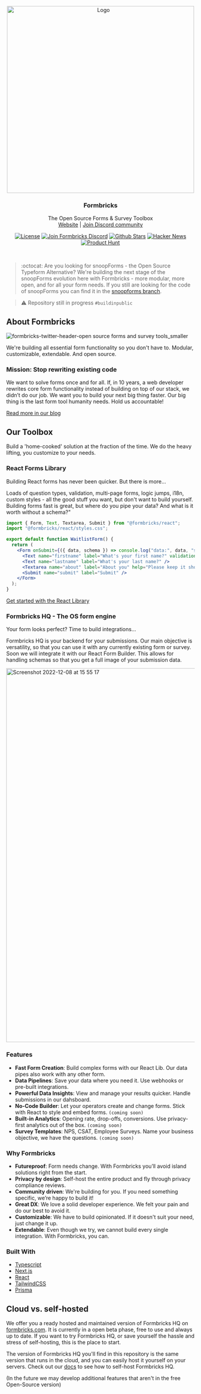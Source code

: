 <p align="center">
<a href="https://github.com/formbricks/formbricks">
    <img src="https://user-images.githubusercontent.com/675065/203262290-3c2bc5b8-839c-468a-b675-e26a369c7fe2.png" alt="Logo" width="500">
  </a>
  <h3 align="center">Formbricks</h3>

  <p align="center">
    The Open Source Forms & Survey Toolbox
    <br />
    <a href="https://formbricks.com/">Website</a>  |  <a href="https://formbricks.com/discord">Join Discord community</a>
  </p>
</p>

<p align="center">
<a href="https://github.com/formbricks/formbricks/blob/main/LICENSE"><img src="https://img.shields.io/badge/license-MIT-purple" alt="License"></a> <a href="https://formbricks.com/discord"><img src="https://img.shields.io/discord/979077669410979880?label=Discord&logo=discord&logoColor=%23fff" alt="Join Formbricks Discord"></a> <a href="https://github.com/formbricks/formbricks/stargazers"><img src="https://img.shields.io/github/stars/formbricks/formbricks?logo=github" alt="Github Stars"></a>
   <a href="https://news.ycombinator.com/item?id=32303986"><img src="https://img.shields.io/badge/Hacker%20News-122-%23FF6600" alt="Hacker News"></a>
   <a href="https://www.producthunt.com/products/snoopforms"><img src="https://img.shields.io/badge/Product%20Hunt-%232%20Product%20of%20the%20Day-orange?logo=producthunt&logoColor=%23fff" alt="Product Hunt"></a>
</p>

<br/>

> :octocat: Are you looking for snoopForms - the Open Source Typeform Alternative? We're building the next stage of the snoopForms evolution here with Formbricks - more modular, more open, and for all your form needs. If you still are looking for the code of snoopForms you can find it in the [snoopforms branch](https://github.com/formbricks/formbricks/tree/snoopforms).

> :warning: Repository still in progress `#buildinpublic`

## About Formbricks

![formbricks-twitter-header-open source forms and survey tools_smaller](https://user-images.githubusercontent.com/72809645/201055057-0883bbcf-86f2-4ea1-83f0-3a190a12f6cd.png)

We're building all essential form functionality so you don't have to. Modular, customizable, extendable. And open source.

### Mission: Stop rewriting existing code

We want to solve forms once and for all. If, in 10 years, a web developer rewrites core form functionality instead of building on top of our stack, we didn’t do our job. We want you to build your next big thing faster. Our big thing is the last form tool humanity needs. Hold us accountable!

[Read more in our blog](https://formbricks.com/blog/snoopforms-becomes-formbricks)

## Our Toolbox

Build a 'home-cooked' solution at the fraction of the time. We do the heavy lifting, you customize to your needs.

### React Forms Library

Building React forms has never been quicker. But there is more...

Loads of question types, validation, multi-page forms, logic jumps, i18n, custom styles - all the good stuff you want, but don't want to build yourself.
Building forms fast is great, but where do you pipe your data? And what is it worth without a schema?"

```jsx
import { Form, Text, Textarea, Submit } from "@formbricks/react";
import "@formbricks/react/styles.css";

export default function WaitlistForm() {
  return (
    <Form onSubmit={({ data, schema }) => console.log("data:", data, "schema:", schema)}>
      <Text name="firstname" label="What's your first name?" validation="required" />
      <Text name="lastname" label="What's your last name?" />
      <Textarea name="about" label="About you" help="Please keep it short" />
      <Submit name="submit" label="Submit" />
    </Form>
  );
}
```

[Get started with the React Library](https://formbricks.com/docs/react-form-library/introduction)

### Formbricks HQ - The OS form engine

Your form looks perfect? Time to build integrations...

Formbricks HQ is your backend for your submissions. Our main objective is versatility, so that you can use it with any currently existing form or survey. Soon we will integrate it with our React Form Builder. This allows for handling schemas so that you get a full image of your submission data.

<img width="1000" alt="Screenshot 2022-12-08 at 15 55 17" src="https://user-images.githubusercontent.com/675065/206478755-537ea73f-a7c9-4184-87a2-01c95586bc15.png">

### Features

- **Fast Form Creation**: Build complex forms with our React Lib. Our data pipes also work with any other form.
- **Data Pipelines**: Save your data where you need it. Use webhooks or pre-built integrations.
- **Powerful Data Insights**: View and manage your results quicker. Handle submissions in our dahsboard.
- **No-Code Builder**: Let your operators create and change forms. Stick with React to style and embed forms. `(coming soon)`
- **Built-in Analytics**: Opening rate, drop-offs, conversions. Use privacy-first analytics out of the box. `(coming soon)`
- **Survey Templates**: NPS, CSAT, Employee Surveys. Name your business objective, we have the questions. `(coming soon)`

### Why Formbricks

- **Futureproof**: Form needs change. With Formbricks you’ll avoid island solutions right from the start.
- **Privacy by design**: Self-host the entire product and fly through privacy compliance reviews.
- **Community driven**: We're building for you. If you need something specific, we’re happy to build it!
- **Great DX**: We love a solid developer experience. We felt your pain and do our best to avoid it.
- **Customizable**: We have to build opinionated. If it doesn't suit your need, just change it up.
- **Extendable**: Even though we try, we cannot build every single integration. With Formbricks, you can.

### Built With

- [Typescript](https://www.typescriptlang.org/)
- [Next.js](https://nextjs.org/)
- [React](https://reactjs.org/)
- [TailwindCSS](https://tailwindcss.com/)
- [Prisma](https://prisma.io/)

## Cloud vs. self-hosted

We offer you a ready hosted and maintained version of Formbricks HQ on [formbricks.com](https://hq.formbricks.com). It is currently in a open beta phase, free to use and always up to date. If you want to try Formbricks HQ, or save yourself the hassle and stress of self-hosting, this is the place to start.

The version of Formbricks HQ you'll find in this repository is the same version that runs in the cloud, and you can easily host it yourself on your servers. Check out our [docs](https://formbricks.com/docs/formbricks-hq/self-hosting) to see how to self-host Formbricks HQ.

(In the future we may develop additional features that aren't in the free Open-Source version)

